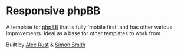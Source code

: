 # Responsive phpBB

A template for [phpBB](http://phpbb.com) that is fully 'mobile first' and has other various improvements. Ideal as a base for other templates to work from.

Built by [Alec Rust](https://twitter.com/#!/alecrust) & [Simon Smith](https://twitter.com/#!/blinkdesign)
